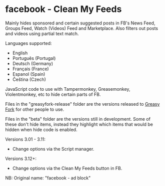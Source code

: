 # facebook - Clean My Feeds

Mainly hides sponsored and certain suggested posts in FB's News Feed, Groups Feed, Watch (Videos) Feed and Marketplace. Also filters out posts and videos using partial text match.

Languages supported:
- English
- Português (Portugal)
- Deutsch (Germany)
- Français (France)
- Espanol (Spain)
- Čeština (Czech)

JavaScript code to use with Tampermonkey, Greasemonkey, Violentmonkey, etc to hide certain parts of FB.

Files in the "greasyfork-release" folder are the versions released to [Greasy Fork](https://greasyfork.org/en/scripts/431970-facebook-ad-block-v3) for other people to use.

Files in the "beta" folder are the versions still in development. Some of these don't hide items, instead they highlight which items that would be hidden when hide code is enabled.

Versions 3.01 - 3.11: 
- Change options via the Script manager.

Versions 3.12+: 
- Change options via the Clean My Feeds button in FB.


NB: Original name: "facebook - ad block"
